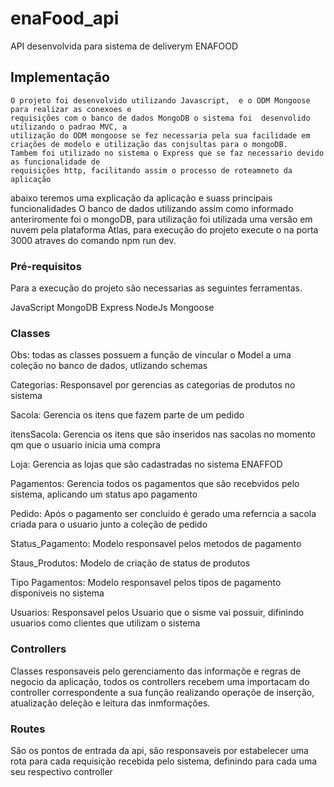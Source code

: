 # enaFood_api
 

API desenvolvida para sistema de deliverym ENAFOOD

##  Implementação

    O projeto foi desenvolvido utilizando Javascript,  e o ODM Mongoose  para realizar as conexoes e 
    requisições com o banco de dados MongoDB o sistema foi  desenvolido utilizando o padrao MVC, a 
    utilização do ODM mongoose se fez necessaria pela sua facilidade em criações de modelo e utilização das conjsultas para o mongoDB.
    Tambem foi utilizado no sistema o Express que se faz necessario devido as funcionalidade de 
    requisições http, facilitando assim o processo de roteamneto da aplicação 
abaixo teremos uma explicação da aplicação e suass principais funcionalidades
    O banco de dados utilizando assim como informado anteriromente foi o mongoDB, para utilização 
    foi utilizada uma versão em nuvem pela plataforma Atlas, para execução do projeto 
execute o na porta 3000 atraves do comando npm run dev.

###  Pré-requisitos

Para a execução do projeto são necessarias as seguintes ferramentas.

JavaScript
MongoDB
Express
NodeJs
Mongoose


 ### Classes

 Obs: todas as classes possuem a função de vincular o Model a uma coleção no banco de dados, utlizando schemas

Categorias: 
    Responsavel por gerencias as categorias de produtos no sistema

Sacola: 
    Gerencia os itens que fazem parte de um pedido

itensSacola: 
    Gerencia os itens que são inseridos nas sacolas no momento qm que o usuario inicia uma compra

Loja:
    Gerencia as lojas que são cadastradas no sistema ENAFFOD

Pagamentos:
    Gerencia todos os pagamentos que são recebvidos pelo sistema, aplicando um status apo pagamento

Pedido:
    Após o pagamento ser concluido é gerado uma referncia a sacola criada para o usuario junto a coleção de pedido

Status_Pagamento:
    Modelo responsavel pelos metodos de pagamento 

Staus_Produtos:
    Modelo de criação de status de produtos

Tipo Pagamentos:
    Modelo responsavel pelos tipos de pagamento disponiveis no sistema

Usuarios:
    Responsavel pelos Usuario que o sisme vai possuir, difinindo usuarios como clientes que utilizam o sistema



###  Controllers

Classes responsaveis pelo gerenciamento das informaçõe e regras de negocio da aplicação, todos os controllers recebem uma importacam  do controller correspondente a sua função
realizando operaçõe de inserção, atualização deleção e leitura das inmformações.


###  Routes

São os pontos de entrada da api, são responsaveis por estabelecer uma rota para cada requisição recebida pelo sistema, definindo para cada uma seu respectivo controller 






